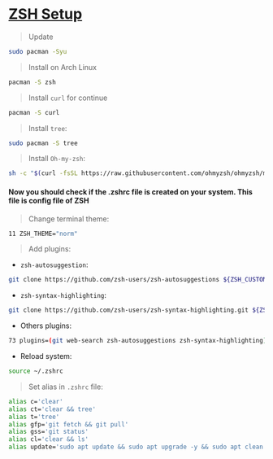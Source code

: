 # [ZSH Setup](https://github.com/ohmyzsh/ohmyzsh/wiki/Installing-ZSH) 

> Update

```bash
sudo pacman -Syu
```

> Install on Arch Linux

```bash
pacman -S zsh
```
> Install `curl` for continue

```bash
pacman -S curl
```

> Install `tree`:
```bash
sudo pacman -S tree
```

> Install `Oh-my-zsh`:

```bash
sh -c "$(curl -fsSL https://raw.githubusercontent.com/ohmyzsh/ohmyzsh/master/tools/install.sh)"
```
#### Now you should check if the .zshrc file is created on your system. This file is config file of ZSH 

> Change terminal theme:

```bash
11 ZSH_THEME="norm"
```
> Add plugins: 

- `zsh-autosuggestion`:

```bash
git clone https://github.com/zsh-users/zsh-autosuggestions ${ZSH_CUSTOM:-~/.oh-my-zsh/custom}/plugins/zsh-autosuggestions
```

- `zsh-syntax-highlighting`:

```bash
git clone https://github.com/zsh-users/zsh-syntax-highlighting.git ${ZSH_CUSTOM:-~/.oh-my-zsh/custom}/plugins/zsh-syntax-highlighting
```

- Others plugins:

```bash
73 plugins=(git web-search zsh-autosuggestions zsh-syntax-highlighting)
```

- Reload system:

```bash
source ~/.zshrc
```

> Set alias in `.zshrc` file:

```bash 
alias c='clear'
alias ct='clear && tree'
alias t='tree'
alias gfp='git fetch && git pull'
alias gss='git status'
alias cl='clear && ls'
alias update='sudo apt update && sudo apt upgrade -y && sudo apt clean && sudo apt autoclean && sudo apt autoremove -y'
``` 
